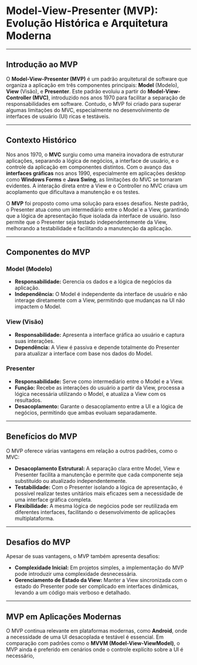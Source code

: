 # Model-View-Presenter (MVP): Evolução Histórica e Arquitetura Moderna

---

## Introdução ao MVP
O **Model-View-Presenter (MVP)** é um padrão arquitetural de software que organiza a aplicação em três componentes principais: **Model** (Modelo), **View** (Visão), e **Presenter**. Este padrão evoluiu a partir do **Model-View-Controller (MVC)**, introduzido nos anos 1970 para facilitar a separação de responsabilidades em software. Contudo, o MVP foi criado para superar algumas limitações do MVC, especialmente no desenvolvimento de interfaces de usuário (UI) ricas e testáveis.

---

## Contexto Histórico

Nos anos 1970, o **MVC** surgiu como uma maneira inovadora de estruturar aplicações, separando a lógica de negócios, a interface de usuário, e o controle da aplicação em componentes distintos. Com o avanço das **interfaces gráficas** nos anos 1990, especialmente em aplicações desktop como **Windows Forms** e **Java Swing**, as limitações do MVC se tornaram evidentes. A interação direta entre a View e o Controller no MVC criava um acoplamento que dificultava a manutenção e os testes.

O **MVP** foi proposto como uma solução para esses desafios. Neste padrão, o Presenter atua como um intermediário entre o Model e a View, garantindo que a lógica de apresentação fique isolada da interface de usuário. Isso permite que o Presenter seja testado independentemente da View, melhorando a testabilidade e facilitando a manutenção da aplicação.

---

## Componentes do MVP

### Model (Modelo)
- **Responsabilidade:** Gerencia os dados e a lógica de negócios da aplicação.
- **Independência:** O Model é independente da interface de usuário e não interage diretamente com a View, permitindo que mudanças na UI não impactem o Model.

### View (Visão)
- **Responsabilidade:** Apresenta a interface gráfica ao usuário e captura suas interações.
- **Dependência:** A View é passiva e depende totalmente do Presenter para atualizar a interface com base nos dados do Model.

### Presenter
- **Responsabilidade:** Serve como intermediário entre o Model e a View.
- **Função:** Recebe as interações do usuário a partir da View, processa a lógica necessária utilizando o Model, e atualiza a View com os resultados.
- **Desacoplamento:** Garante o desacoplamento entre a UI e a lógica de negócios, permitindo que ambas evoluam separadamente.

---

## Benefícios do MVP

O MVP oferece várias vantagens em relação a outros padrões, como o MVC:

- **Desacoplamento Estrutural:** A separação clara entre Model, View e Presenter facilita a manutenção e permite que cada componente seja substituído ou atualizado independentemente.
- **Testabilidade:** Com o Presenter isolando a lógica de apresentação, é possível realizar testes unitários mais eficazes sem a necessidade de uma interface gráfica completa.
- **Flexibilidade:** A mesma lógica de negócios pode ser reutilizada em diferentes interfaces, facilitando o desenvolvimento de aplicações multiplataforma.

---

## Desafios do MVP

Apesar de suas vantagens, o MVP também apresenta desafios:

- **Complexidade Inicial:** Em projetos simples, a implementação do MVP pode introduzir uma complexidade desnecessária.
- **Gerenciamento de Estado da View:** Manter a View sincronizada com o estado do Presenter pode ser complicado em interfaces dinâmicas, levando a um código mais verboso e detalhado.

---

## MVP em Aplicações Modernas

O MVP continua relevante em plataformas modernas, como **Android**, onde a necessidade de uma UI desacoplada e testável é essencial. Em comparação com padrões como o **MVVM (Model-View-ViewModel)**, o MVP ainda é preferido em cenários onde o controle explícito sobre a UI é necessário,
